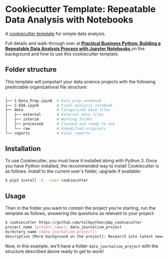 #  Cookiecutter Template: Repeatable Data Analysis with Notebooks 

A [cookiecutter template](https://cookiecutter.readthedocs.io/en/1.7.2/) for simple data analysis.

Full details and walk-through over at [**Practical Business Python:  Building a Repeatable Data Analysis Process with Jupyter Notebooks** ](http://pbpython.com/notebook-process.html) on the background and how to use this cookiecutter template.

## Folder structure

This template will jumpstart your data science projects with the following predictable organizational file structure:

```bash
.
├── 1-Data_Prep.ipynb  # Data prep notebook
├── 2-EDA.ipynb        # Final analysis notebook
├── data               # Categorized data files
│   ├── external       # External data files  
│   ├── interim        # Working folder
│   ├── processed      # Cleaned and ready to use
│   └── raw            # Unmodified originals
└── reports            # Final reports
```

## Installation

To use Cookiecutter, you must have it installed along with Python 3. Once you have Python installed, the recommended way to install Cookiecutter is as follows. Install to the current user's folder, upgrade if available:

```bash
$ pip3 install -U --user cookiecutter
```

## Usage

Then in the folder you want to *contain* the project you're starting, run the template as follows, answering the questions as relevant to your project:

```bash
$ cookiecutter https://github.com/talkpython/pbp_cookiecutter        
project_name [project_name]: data_journalism_project
directory_name [data_journalism_project]: 
description [More background on the project]: Research into latest news trends.
```

Now, in this example, we'll have a folder `data_journalism_project` with the structure described above ready to get to work!

